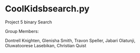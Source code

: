 CoolKidsbsearch.py
==================

Project 5 binary Search

Group Members:

Dontrell Knighten,
Glenisha Smith,
Travon Speller,
Jabari Olatunji,
Oluwatoorese Lasebikan,
Christian Quist
